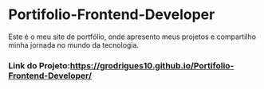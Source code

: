# Portifolio-Frontend-Developer
 Este é o meu site de portfólio, onde apresento meus projetos e compartilho minha jornada no mundo da tecnologia.

 ### Link do Projeto:https://grodrigues10.github.io/Portifolio-Frontend-Developer/
